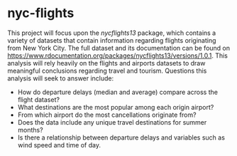 # nyc-flights
This project will focus upon the _nycflights13_ package, which contains a variety of datasets that contain information regarding flights originating from New York City. The full dataset and its documentation can be found on https://www.rdocumentation.org/packages/nycflights13/versions/1.0.1. This analysis will rely heavily on the flights and airports datasets to draw meaningful conclusions regarding travel and tourism. Questions this analysis will seek to answer include:

* How do departure delays (median and average) compare across the flight dataset?
* What destinations are the most popular among each origin airport?
* From which airport do the most cancellations originate from?
* Does the data include any unique travel destinations for summer months?
* Is there a relationship between departure delays and variables such as wind speed and time of day.
